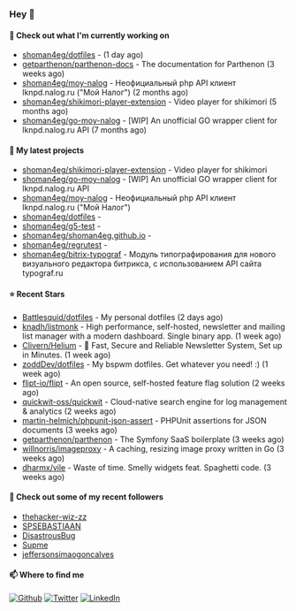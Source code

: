 ### Hey 👋

#### 👷 Check out what I'm currently working on

- [shoman4eg/dotfiles](https://github.com/shoman4eg/dotfiles) -  (1 day ago)
- [getparthenon/parthenon-docs](https://github.com/getparthenon/parthenon-docs) - The documentation for Parthenon (3 weeks ago)
- [shoman4eg/moy-nalog](https://github.com/shoman4eg/moy-nalog) - Неофициальный php API клиент lknpd.nalog.ru (&#34;Мой Налог&#34;)  (2 months ago)
- [shoman4eg/shikimori-player-extension](https://github.com/shoman4eg/shikimori-player-extension) - Video player for shikimori (5 months ago)
- [shoman4eg/go-moy-nalog](https://github.com/shoman4eg/go-moy-nalog) - [WIP] An unofficial GO wrapper client for lknpd.nalog.ru API  (7 months ago)

#### 🌱 My latest projects

- [shoman4eg/shikimori-player-extension](https://github.com/shoman4eg/shikimori-player-extension) - Video player for shikimori
- [shoman4eg/go-moy-nalog](https://github.com/shoman4eg/go-moy-nalog) - [WIP] An unofficial GO wrapper client for lknpd.nalog.ru API 
- [shoman4eg/moy-nalog](https://github.com/shoman4eg/moy-nalog) - Неофициальный php API клиент lknpd.nalog.ru (&#34;Мой Налог&#34;) 
- [shoman4eg/dotfiles](https://github.com/shoman4eg/dotfiles) - 
- [shoman4eg/g5-test](https://github.com/shoman4eg/g5-test) - 
- [shoman4eg/shoman4eg.github.io](https://github.com/shoman4eg/shoman4eg.github.io) - 
- [shoman4eg/regrutest](https://github.com/shoman4eg/regrutest) - 
- [shoman4eg/bitrix-typograf](https://github.com/shoman4eg/bitrix-typograf) - Модуль типографирования для нового визуального редактора битрикса, с использованием API сайта typograf.ru

#### ⭐ Recent Stars

- [Battlesquid/dotfiles](https://github.com/Battlesquid/dotfiles) - My personal dotfiles (2 days ago)
- [knadh/listmonk](https://github.com/knadh/listmonk) - High performance, self-hosted, newsletter and mailing list manager with a modern dashboard. Single binary app. (1 week ago)
- [Clivern/Helium](https://github.com/Clivern/Helium) - 🐺 Fast, Secure and Reliable Newsletter System, Set up in Minutes. (1 week ago)
- [zoddDev/dotfiles](https://github.com/zoddDev/dotfiles) - My bspwm dotfiles. Get whatever you need! :) (1 week ago)
- [flipt-io/flipt](https://github.com/flipt-io/flipt) - An open source, self-hosted feature flag solution (2 weeks ago)
- [quickwit-oss/quickwit](https://github.com/quickwit-oss/quickwit) - Cloud-native search engine for log management &amp; analytics (2 weeks ago)
- [martin-helmich/phpunit-json-assert](https://github.com/martin-helmich/phpunit-json-assert) - PHPUnit assertions for JSON documents (3 weeks ago)
- [getparthenon/parthenon](https://github.com/getparthenon/parthenon) - The Symfony SaaS boilerplate (3 weeks ago)
- [willnorris/imageproxy](https://github.com/willnorris/imageproxy) - A caching, resizing image proxy written in Go (3 weeks ago)
- [dharmx/vile](https://github.com/dharmx/vile) - Waste of time. Smelly widgets feat. Spaghetti code. (3 weeks ago)

#### 👯 Check out some of my recent followers

- [thehacker-wiz-zz](https://github.com/thehacker-wiz-zz)
- [SPSEBASTIAAN](https://github.com/SPSEBASTIAAN)
- [DisastrousBug](https://github.com/DisastrousBug)
- [Supme](https://github.com/Supme)
- [jeffersonsimaogoncalves](https://github.com/jeffersonsimaogoncalves)


#### 📫 Where to find me
<p>
<a href="https://github.com/shoman4eg" target="_blank"><img alt="Github" src="https://img.shields.io/badge/GitHub-%2312100E.svg?&style=for-the-badge&logo=Github&logoColor=white" /></a>
<a href="https://twitter.com/shoman4eg" target="_blank"><img alt="Twitter" src="https://img.shields.io/badge/twitter-%231DA1F2.svg?&style=for-the-badge&logo=twitter&logoColor=white" /></a>
<a href="https://www.linkedin.com/in/artemdubinin/" target="_blank"><img alt="LinkedIn" src="https://img.shields.io/badge/linkedin-%230077B5.svg?&style=for-the-badge&logo=linkedin&logoColor=white" /></a>
</p>
